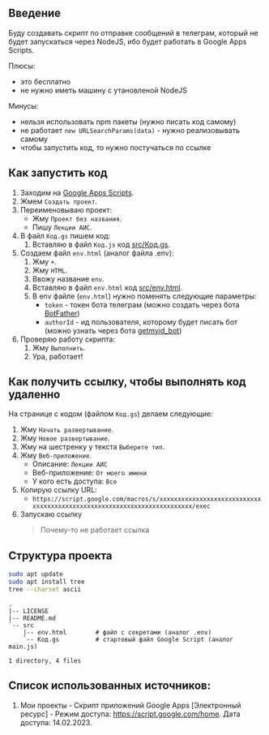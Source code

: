 ## Введение

Буду создавать скрипт по отправке сообщений в телеграм,
который не будет запускаться через NodeJS,
ибо будет работать в Google Apps Scripts.

Плюсы:
- это бесплатно
- не нужно иметь машину с утановленой NodeJS

Минусы:
- нельзя использовать npm пакеты (нужно писать код самому)
- не работает `new URLSearchParams(data)` - нужно реализовывать самому
- чтобы запустить код, то нужно постучаться по ссылке

## Как запустить код

1. Заходим на [Google Apps Scripts](https://script.google.com/home).
1. Жмем `Создать проект`.
1. Переименовываю проект:
    - Жму `Проект без названия`.
    - Пишу `Лекции АИС`.
1. В файл `Код.gs` пишем код:
    1. Вставляю в файл `Код.js` код [src/Код.gs](src/%D0%9A%D0%BE%D0%B4.gs).
1. Создаем файл `env.html` (аналог файла .env):
    1. Жму `+`.
    1. Жму `HTML`.
    1. Ввожу название `env`.
    1. Вставляю в файл `env.html` код [src/env.html](src/env.html).
    1. В env файле (`env.html`) нужно поменять следующие параметры:
        - `token` - токен бота телеграм (можно создать через бота [BotFather](https://t.me/BotFather))
        - `authorId` - ид пользователя, которому будет писать бот (можно узнать через бота [getmyid_bot](https://t.me/getmyid_bot))
1. Проверяю работу скрипта:
    1. Жму `Выполнить`.
    1. Ура, работает!

## Как получить ссылку, чтобы выполнять код удаленно

На странице с кодом (файлом `Код.gs`) делаем следующие:
1. Жму `Начать развертывание`.
1. Жму `Новое развертывание`.
1. Жму на шестренку у текста `Выберите тип`.
1. Жму `Веб-приложение`.
    - Описание: `Лекции АИС`
    - Веб-приложение: `От моего имени`
    - У кого есть доступа: `Все`
1. Копирую ссылку URL:
    - `https://script.google.com/macros/s/xxxxxxxxxxxxxxxxxxxxxxxxxxxxxxxxxxxxxxxxxxxxxxxxxxxxxxxxxxxxxxxxxxxxxxxx/exec`
1. Запускаю ссылку
    > Почему-то не работает ссылка

## Структура проекта

```bash
sudo apt update
sudo apt install tree
tree --charset ascii
```

```
.
|-- LICENSE
|-- README.md
`-- src
    |-- env.html        # файл с секретами (аналог .env)
    `-- Код.gs          # стартовый файл Google Script (аналог main.js)

1 directory, 4 files
```

## Список использованных источников:
1. Мои проекты - Скрипт приложений Google Apps
    [Электронный ресурс] -
    Режим доступа:
    https://script.google.com/home.
    Дата доступа:
    14.02.2023.
